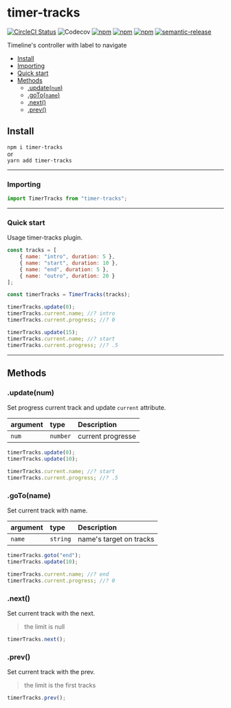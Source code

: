 # timer-tracks

[![CircleCI Status](https://circleci.com/gh/jamet-julien/timer-tracks.svg?style=shield&circle-token=:circle-token)](https://circleci.com/gh/jamet-julien/timer-tracks)
![Codecov](https://img.shields.io/codecov/c/github/jamet-julien/timer-tracks)
[![npm](https://img.shields.io/npm/dt/timer-tracks.svg?style=flat-square)](https://www.npmjs.com/package/timer-tracks)
[![npm](https://img.shields.io/npm/v/timer-tracks.svg?style=flat-square)](https://www.npmjs.com/package/timer-tracks)
[![npm](https://img.shields.io/npm/l/timer-tracks.svg?style=flat-square)](https://github.com/jamet-julien/timer-tracks/blob/master/LICENSE)
[![semantic-release](https://img.shields.io/badge/%20%20%F0%9F%93%A6%F0%9F%9A%80-semantic--release-e10079.svg)](https://github.com/semantic-release/semantic-release)

Timeline's controller with label to navigate

-   [Install](#install)
-   [Importing](#importing)
-   [Quick start](#quick)
-   [Methods](#methods)
    -   [.update(`num`)](#update)
    -   [.goTo(`name`)](#goTo)
    -   [.next()](#next)
    -   [.prev()](#prev)

## Install <a id="install"></a>

`npm i timer-tracks`  
or  
`yarn add timer-tracks`

---

### Importing <a id="importing"></a>

```js
import TimerTracks from "timer-tracks";
```

---

### Quick start<a id="Quick"></a>

Usage timer-tracks plugin.

```js
const tracks = [
    { name: "intro", duration: 5 },
    { name: "start", duration: 10 },
    { name: "end", duration: 5 },
    { name: "outro", duration: 20 }
];

const timerTracks = TimerTracks(tracks);

timerTracks.update(0);
timerTracks.current.name; //? intro
timerTracks.current.progress; //? 0

timerTracks.update(15);
timerTracks.current.name; //? start
timerTracks.current.progress; //? .5
```

---

## Methods <a id="methods"></a>

### .update(num) <a id="update"></a>

Set progress current track and update `current` attribute.

| argument | type     | Description       |
| :------- | :------- | :---------------- |
| `num`    | `number` | current progresse |

```js
timerTracks.update(0);
timerTracks.update(10);

timerTracks.current.name; //? start
timerTracks.current.progress; //? .5
```

### .goTo(name) <a id="goTo"></a>

Set current track with name.

| argument | type     | Description             |
| :------- | :------- | :---------------------- |
| `name`   | `string` | name's target on tracks |

```js
timerTracks.goto("end");
timerTracks.update(10);

timerTracks.current.name; //? end
timerTracks.current.progress; //? 0
```

### .next() <a id="next"></a>

Set current track with the next.

> the limit is null

```js
timerTracks.next();
```

### .prev() <a id="prev"></a>

Set current track with the prev.

> the limit is the first tracks

```js
timerTracks.prev();
```

